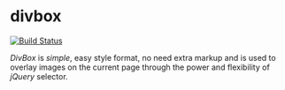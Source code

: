 # divbox

[![Build Status](https://travis-ci.org/ttelang/divbox.svg?branch=master)](https://travis-ci.org/ttelang/divbox)

*DivBox* is _simple_, easy style format, no need extra markup and is used to overlay images on the current page through the power and flexibility of _jQuery_ selector.
